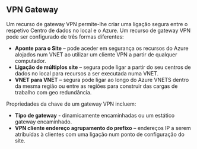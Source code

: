 ## <a name="vpn-gateway"></a>VPN Gateway 
Um recurso de gateway VPN permite-lhe criar uma ligação segura entre o respetivo Centro de dados no local e o Azure. Um recurso de gateway VPN pode ser configurado de três formas diferentes:
 
- **Aponte para o Site** – pode aceder em segurança os recursos do Azure alojados num VNET ao utilizar um cliente VPN a partir de qualquer computador. 
- **Ligação de múltiplos site** – segura pode ligar a partir do seu centros de dados no local para recursos a ser executada numa VNET. 
- **VNET para VNET** – segura pode ligar ao longo do Azure VNETS dentro da mesma região ou entre as regiões para construir das cargas de trabalho com geo redundância.

Propriedades da chave de um gateway VPN incluem:
 
- **Tipo de gateway** - dinamicamente encaminhadas ou um estático gateway encaminhado. 
- **VPN cliente endereço agrupamento do prefixo** – endereços IP a serem atribuídas à clientes com uma ligação num ponto de configuração do site.